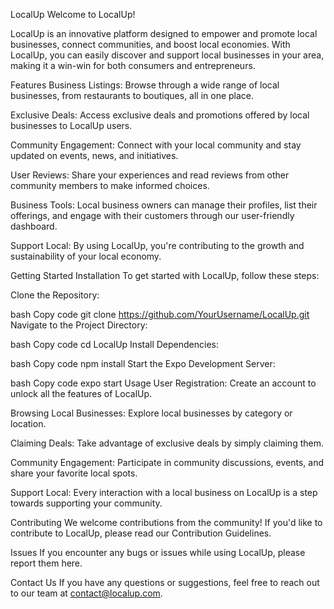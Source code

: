 LocalUp
Welcome to LocalUp!

LocalUp is an innovative platform designed to empower and promote local businesses, connect communities, and boost local economies. With LocalUp, you can easily discover and support local businesses in your area, making it a win-win for both consumers and entrepreneurs.

Features
Business Listings: Browse through a wide range of local businesses, from restaurants to boutiques, all in one place.

Exclusive Deals: Access exclusive deals and promotions offered by local businesses to LocalUp users.

Community Engagement: Connect with your local community and stay updated on events, news, and initiatives.

User Reviews: Share your experiences and read reviews from other community members to make informed choices.

Business Tools: Local business owners can manage their profiles, list their offerings, and engage with their customers through our user-friendly dashboard.

Support Local: By using LocalUp, you're contributing to the growth and sustainability of your local economy.

Getting Started
Installation
To get started with LocalUp, follow these steps:

Clone the Repository:

bash
Copy code
git clone https://github.com/YourUsername/LocalUp.git
Navigate to the Project Directory:

bash
Copy code
cd LocalUp
Install Dependencies:

bash
Copy code
npm install
Start the Expo Development Server:

bash
Copy code
expo start
Usage
User Registration: Create an account to unlock all the features of LocalUp.

Browsing Local Businesses: Explore local businesses by category or location.

Claiming Deals: Take advantage of exclusive deals by simply claiming them.

Community Engagement: Participate in community discussions, events, and share your favorite local spots.

Support Local: Every interaction with a local business on LocalUp is a step towards supporting your community.

Contributing
We welcome contributions from the community! If you'd like to contribute to LocalUp, please read our Contribution Guidelines.

Issues
If you encounter any bugs or issues while using LocalUp, please report them here.

Contact Us
If you have any questions or suggestions, feel free to reach out to our team at contact@localup.com.
